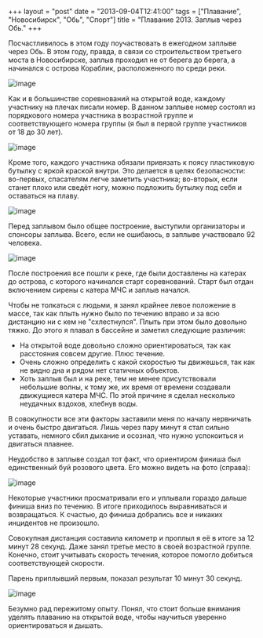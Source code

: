 +++
layout = "post"
date = "2013-09-04T12:41:00"
tags = ["Плавание", "Новосибирск", "Обь", "Спорт"]
title = "Плавание 2013. Заплыв через Обь."
+++

Посчастливилось в этом году поучаствовать в ежегодном заплыве через Обь. В этом году, правда, в связи со строительством третьего моста в Новосибирске, заплыв проходил не от берега до берега, а начинался с острова Кораблик, расположенного по среди реки.

![image](../swimming-2013-across-ob-river-1.jpg)

Как и в большинстве соревнований на открытой воде, каждому участнику на плечах писали номер. В данном заплыве номер состоял из порядкового номера участника в возрастной группе и соответствующего номера группы (я был в первой группе участников от 18 до 30 лет).

![image](../swimming-2013-across-ob-river-2.jpg)

Кроме того, каждого участника обязали привязать к поясу пластиковую бутылку с яркой краской внутри. Это делается в целях безопасности: во-первых, спасателям легче заметить участника; во-вторых, если станет плохо или сведёт ногу, можно подложить бутылку под себя и оставаться на плаву.

![image](../swimming-2013-across-ob-river-3.jpg)

Перед заплывом было общее построение, выступили организаторы и спонсоры заплыва. Всего, если не ошибаюсь, в заплыве участвовало 92 человека.

![image](../swimming-2013-across-ob-river-4.jpg)

После построения все пошли к реке, где были доставлены на катерах до острова, с которого начинался старт соревнований. Старт был отдан включением сирены с катера МЧС и заплыв начался.

Чтобы не толкаться с людьми, я занял крайнее левое положение в массе, так как плыть нужно было по течению вправо и за всю дистанцию ни с кем не "схлестнулся". Плыть при этом было довольно тяжко. До этого я плавал в бассейне и заметил следующие различия:

 *  На открытой воде довольно сложно ориентироваться, так как расстояния совсем другие. Плюс течение.
 *  Очень сложно определить с какой скоростью ты движешься, так как не видно дна и рядом нет статичных объектов. 
 *  Хоть заплыв был и на реке, тем не менее присутствовали небольшие волны, к тому же, их время от времени создавали движущиеся катера МЧС. По этой причине я сделал несколько неудачных вздохов, хлебнув воды.

В совокупности все эти факторы заставили меня по началу нервничать и очень быстро двигаться. Лишь через пару минут я стал сильно уставать, немного сбил дыхание и осознал, что нужно успокоиться и двигаться плавнее.

Неудобство в заплыве создал тот факт, что ориентиром финиша был единственный буй розового цвета. Его можно видеть на фото (справа):

![image](../swimming-2013-across-ob-river-5.jpg)

Некоторые участники просматривали его и уплывали гораздо дальше финиша вниз по течению. В итоге приходилось выравниваться и возвращаться. К счастью, до финиша добрались все и никаких инцидентов не произошло.

Совокупная дистанция составила километр и проплыл я её в итоге за 12 минут 28 секунд. Даже занял третье место в своей возрастной группе. Конечно, стоит учитывать скорость течения, которое помогло добиться соответствующей скорости.

Парень приплывший первым, показал результат 10 минут 30 секунд.

![image](../swimming-2013-across-ob-river-6.jpg)

Безумно рад пережитому опыту. Понял, что стоит больше внимания уделять плаванию на открытой воде, чтобы научиться уверенно ориентироваться и дышать. 